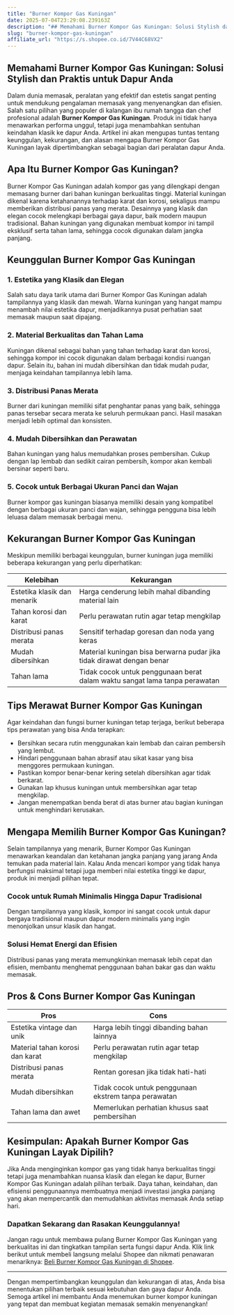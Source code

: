 ```yaml
---
title: "Burner Kompor Gas Kuningan"
date: 2025-07-04T23:29:08.239163Z
description: "## Memahami Burner Kompor Gas Kuningan: Solusi Stylish dan Praktis untuk Dapur Anda..."
slug: "burner-kompor-gas-kuningan"
affiliate_url: "https://s.shopee.co.id/7V44C68VX2"
---
```

## Memahami Burner Kompor Gas Kuningan: Solusi Stylish dan Praktis untuk Dapur Anda

Dalam dunia memasak, peralatan yang efektif dan estetis sangat penting untuk mendukung pengalaman memasak yang menyenangkan dan efisien. Salah satu pilihan yang populer di kalangan ibu rumah tangga dan chef profesional adalah **Burner Kompor Gas Kuningan**. Produk ini tidak hanya menawarkan performa unggul, tetapi juga menambahkan sentuhan keindahan klasik ke dapur Anda. Artikel ini akan mengupas tuntas tentang keunggulan, kekurangan, dan alasan mengapa Burner Kompor Gas Kuningan layak dipertimbangkan sebagai bagian dari peralatan dapur Anda.

## Apa Itu Burner Kompor Gas Kuningan?

Burner Kompor Gas Kuningan adalah kompor gas yang dilengkapi dengan memasang burner dari bahan kuningan berkualitas tinggi. Material kuningan dikenal karena ketahanannya terhadap karat dan korosi, sekaligus mampu memberikan distribusi panas yang merata. Desainnya yang klasik dan elegan cocok melengkapi berbagai gaya dapur, baik modern maupun tradisional. Bahan kuningan yang digunakan membuat kompor ini tampil eksklusif serta tahan lama, sehingga cocok digunakan dalam jangka panjang.

## Keunggulan Burner Kompor Gas Kuningan

### 1. Estetika yang Klasik dan Elegan

Salah satu daya tarik utama dari Burner Kompor Gas Kuningan adalah tampilannya yang klasik dan mewah. Warna kuningan yang hangat mampu menambah nilai estetika dapur, menjadikannya pusat perhatian saat memasak maupun saat dipajang.

### 2. Material Berkualitas dan Tahan Lama

Kuningan dikenal sebagai bahan yang tahan terhadap karat dan korosi, sehingga kompor ini cocok digunakan dalam berbagai kondisi ruangan dapur. Selain itu, bahan ini mudah dibersihkan dan tidak mudah pudar, menjaga keindahan tampilannya lebih lama.

### 3. Distribusi Panas Merata

Burner dari kuningan memiliki sifat penghantar panas yang baik, sehingga panas tersebar secara merata ke seluruh permukaan panci. Hasil masakan menjadi lebih optimal dan konsisten.

### 4. Mudah Dibersihkan dan Perawatan

Bahan kuningan yang halus memudahkan proses pembersihan. Cukup dengan lap lembab dan sedikit cairan pembersih, kompor akan kembali bersinar seperti baru.

### 5. Cocok untuk Berbagai Ukuran Panci dan Wajan

Burner kompor gas kuningan biasanya memiliki desain yang kompatibel dengan berbagai ukuran panci dan wajan, sehingga pengguna bisa lebih leluasa dalam memasak berbagai menu.

## Kekurangan Burner Kompor Gas Kuningan

Meskipun memiliki berbagai keunggulan, burner kuningan juga memiliki beberapa kekurangan yang perlu diperhatikan:

| **Kelebihan** | **Kekurangan** |
|---|---|
| Estetika klasik dan menarik | Harga cenderung lebih mahal dibanding material lain |
| Tahan korosi dan karat | Perlu perawatan rutin agar tetap mengkilap |
| Distribusi panas merata | Sensitif terhadap goresan dan noda yang keras |
| Mudah dibersihkan | Material kuningan bisa berwarna pudar jika tidak dirawat dengan benar |
| Tahan lama | Tidak cocok untuk penggunaan berat dalam waktu sangat lama tanpa perawatan |

## Tips Merawat Burner Kompor Gas Kuningan

Agar keindahan dan fungsi burner kuningan tetap terjaga, berikut beberapa tips perawatan yang bisa Anda terapkan:

- Bersihkan secara rutin menggunakan kain lembab dan cairan pembersih yang lembut.
- Hindari penggunaan bahan abrasif atau sikat kasar yang bisa menggores permukaan kuningan.
- Pastikan kompor benar-benar kering setelah dibersihkan agar tidak berkarat.
- Gunakan lap khusus kuningan untuk membersihkan agar tetap mengkilap.
- Jangan menempatkan benda berat di atas burner atau bagian kuningan untuk menghindari kerusakan.

## Mengapa Memilih Burner Kompor Gas Kuningan?

Selain tampilannya yang menarik, Burner Kompor Gas Kuningan menawarkan keandalan dan ketahanan jangka panjang yang jarang Anda temukan pada material lain. Kalau Anda mencari kompor yang tidak hanya berfungsi maksimal tetapi juga memberi nilai estetika tinggi ke dapur, produk ini menjadi pilihan tepat.

### Cocok untuk Rumah Minimalis Hingga Dapur Tradisional

Dengan tampilannya yang klasik, kompor ini sangat cocok untuk dapur bergaya tradisional maupun dapur modern minimalis yang ingin menonjolkan unsur klasik dan hangat.

### Solusi Hemat Energi dan Efisien

Distribusi panas yang merata memungkinkan memasak lebih cepat dan efisien, membantu menghemat penggunaan bahan bakar gas dan waktu memasak.

## Pros & Cons Burner Kompor Gas Kuningan

| **Pros** | **Cons** |
|---|---|
| Estetika vintage dan unik | Harga lebih tinggi dibanding bahan lainnya |
| Material tahan korosi dan karat | Perlu perawatan rutin agar tetap mengkilap |
| Distribusi panas merata | Rentan goresan jika tidak hati-hati |
| Mudah dibersihkan | Tidak cocok untuk penggunaan ekstrem tanpa perawatan |
| Tahan lama dan awet | Memerlukan perhatian khusus saat pembersihan |

## Kesimpulan: Apakah Burner Kompor Gas Kuningan Layak Dipilih?

Jika Anda menginginkan kompor gas yang tidak hanya berkualitas tinggi tetapi juga menambahkan nuansa klasik dan elegan ke dapur, Burner Kompor Gas Kuningan adalah pilihan terbaik. Daya tahan, keindahan, dan efisiensi penggunaannya membuatnya menjadi investasi jangka panjang yang akan mempercantik dan memudahkan aktivitas memasak Anda setiap hari.

### Dapatkan Sekarang dan Rasakan Keunggulannya!

Jangan ragu untuk membawa pulang Burner Kompor Gas Kuningan yang berkualitas ini dan tingkatkan tampilan serta fungsi dapur Anda. Klik link berikut untuk membeli langsung melalui Shopee dan nikmati penawaran menariknya: [Beli Burner Kompor Gas Kuningan di Shopee](https://s.shopee.co.id/7V44C68VX2).

---

Dengan mempertimbangkan keunggulan dan kekurangan di atas, Anda bisa menentukan pilihan terbaik sesuai kebutuhan dan gaya dapur Anda. Semoga artikel ini membantu Anda menemukan burner kompor kuningan yang tepat dan membuat kegiatan memasak semakin menyenangkan!